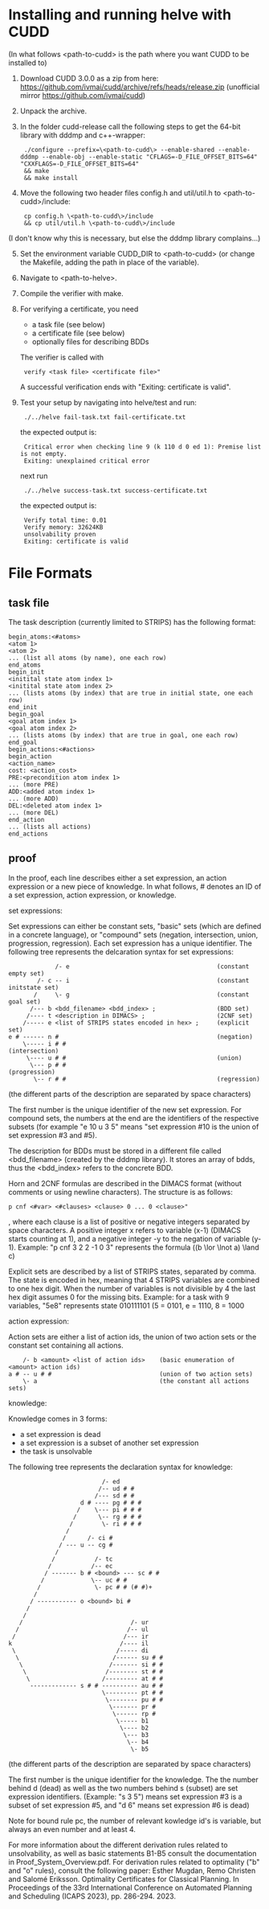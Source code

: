 
Installing and running helve with CUDD
======================================
(In what follows \<path-to-cudd\> is the path where you want CUDD to be
installed to)
1. Download CUDD 3.0.0  as a zip from here: https://github.com/ivmai/cudd/archive/refs/heads/release.zip
 (unofficial
mirror https://github.com/ivmai/cudd)
2. Unpack the archive.
3. In the folder cudd-release call the following steps to get the 64-bit
library with dddmp and c++-wrapper:

        ./configure --prefix=\<path-to-cudd\> --enable-shared --enable-dddmp --enable-obj --enable-static "CFLAGS=-D_FILE_OFFSET_BITS=64" "CXXFLAGS=-D_FILE_OFFSET_BITS=64"
        && make
        && make install

4. Move the following two header files config.h and util/util.h to \<path-to-cudd\>/include:

        cp config.h \<path-to-cudd\>/include
        && cp util/util.h \<path-to-cudd\>/include

  (I don't know why this is necessary, but else the dddmp library complains...)

5. Set the environment variable CUDD_DIR to \<path-to-cudd\> (or change the
Makefile, adding the path in place of the variable).

6. Navigate to \<path-to-helve>\.
7. Compile the verifier with make.
8. For verifying a certificate, you need
   - a task file (see below)
   - a certificate file (see below)
   - optionally files for describing BDDs

   The verifier is called with

        verify <task file> <certificate file>"
   A successful verification ends with "Exiting: certificate is valid".
9. Test your setup by navigating into helve/test and run:

        ./../helve fail-task.txt fail-certificate.txt
   the expected output is:

        Critical error when checking line 9 (k 110 d 0 ed 1): Premise list is not empty.
        Exiting: unexplained critical error

   next run

        ./../helve success-task.txt success-certificate.txt
   the expected output is:

        Verify total time: 0.01
        Verify memory: 32624KB
        unsolvability proven
        Exiting: certificate is valid

File Formats
============

task file
---------

The task description (currently limited to STRIPS) has the following format:

    begin_atoms:<#atoms>
    <atom 1>
    <atom 2>
    ... (list all atoms (by name), one each row)
    end_atoms
    begin_init
    <initital state atom index 1>
    <initital state atom index 2>
    ... (lists atoms (by index) that are true in initial state, one each row)
    end_init
    begin_goal
    <goal atom index 1>
    <goal atom index 2>
    ... (lists atoms (by index) that are true in goal, one each row)
    end_goal
    begin_actions:<#actions>
    begin_action
    <action_name>
    cost: <action_cost>
    PRE:<precondition atom index 1>
    ... (more PRE)
    ADD:<added atom index 1>
    ... (more ADD)
    DEL:<deleted atom index 1>
    ... (more DEL)
    end_action
    ... (lists all actions)
    end_actions



proof
-----

In the proof, each line describes either a set expression, an action expression
or a new piece of knowledge. In what follows, # denotes an ID of a set
expression, action expression, or knowledge.


set expressions:

Set expressions can either be constant sets, "basic" sets (which are defined
in a concrete language), or "compound" sets (negation, intersection, union,
progression, regression). Each set expression has a unique identifier.
The following tree represents the delcaration syntax for set expressions:

                 /- e                                         (constant empty set)
            /- c -- i                                         (constant initstate set)
           /     \- g                                         (constant goal set)
          /--- b <bdd_filename> <bdd_index> ;                 (BDD set)
         /---- t <description in DIMACS> ;                    (2CNF set)
        /----- e <list of STRIPS states encoded in hex> ;     (explicit set)
    e # ------ n #                                            (negation)
        \----- i # #                                          (intersection)
         \---- u # #                                          (union)
          \--- p # #                                          (progression)
           \-- r # #                                          (regression)

(the different parts of the description are separated by space characters)

The first number is the unique identifier of the new set expression.
For compound sets, the numbers at the end are the identifiers of the respective
subsets (for example "e 10 u 3 5" means "set expression #10 is the union of
set expression #3 and #5).

The description for BDDs must be stored in a different file called
\<bdd_filename\> (created by the dddmp library). It stores an array of bdds,
thus the \<bdd_index\> refers to the concrete BDD.


Horn and 2CNF formulas are described in the DIMACS format (without comments
or using newline characters). The structure is as follows:

    p cnf <#var> <#clauses> <clause> 0 ... 0 <clause>"
, where each clause is a list of positive
or negative integers separated by space characters. A positive integer
x refers to variable (x-1) (DIMACS starts counting at 1), and a negative
integer -y to the negation of variable (y-1).
Example: "p cnf 3 2 2 -1 0 3" represents the formula ((b \lor \lnot a) \land c)

Explicit sets are described by a list of STRIPS states, separated by
comma. The state is encoded in hex, meaning that 4 STRIPS variables are
combined to one hex digit. When the number of variables is not divisible by
4 the last hex digit assumes 0 for the missing bits.
Example: for a task with 9 variables, "5e8" represents state 010111101 (5 =
0101, e = 1110, 8 = 1000


action expression:

Action sets are either a list of action ids, the union of two action sets or
the constant set containing all actions.

        /- b <amount> <list of action ids>    (basic enumeration of <amount> action ids)
    a # -- u # #                              (union of two action sets)
        \- a                                  (the constant all actions sets)

knowledge:

Knowledge comes in 3 forms:
 - a set expression is dead
 - a set expression is a subset of another set expression
 - the task is unsolvable

The following tree represents the declaration syntax for knowledge:


                              /- ed
                             /-- ud # #
                            /--- sd # #
                        d # ---- pg # # #
                       /    \--- pi # # #
                      /      \-- rg # # #
                     /        \- ri # # #
                    /
                   /      /- ci #
                  / --- u -- cg #
                 /
                /           /- tc
               /           /-- ec
              / ------- b # <bound> --- sc # #
             /             \-- uc # #
            /               \- pc # # (# #)+
           /
          / ----------- o <bound> bi #
         /
        /
       /                              /- ur
      /                              /-- ul
     /                              /--- ir
    k                              /---- il
     \                            /----- di
      \                          /------ su # #
       \                        /------- si # #
        \                      /-------- st # #
         \                    /--------- at # #
          ------------- s # # ---------- au # #
                              \--------- pt # #
                               \-------- pu # #
                                \------- pr #
                                 \------ rp #
                                  \----- b1
                                   \---- b2
                                    \--- b3
                                     \-- b4
                                      \- b5

(the different parts of the description are separated by space characters)

The first number is the unique identifier for the knowledge.
The the number behind d (dead) as well as the two numbers behind s (subset)
are set expression identifiers.
(Example: "s 3 5") means set expression #3 is a subset of set expression #5,
and "d 6" means set expression #6 is dead)

Note for bound rule pc, the number of relevant kowledge id's is variable, but
always an even number and at least 4.

For more information about the different derivation rules related to
unsolvability, as well as basic statements B1-B5 consult the documentation in
Proof_System_Overview.pdf. For derivation rules related to optimality ("b" and
"o" rules), consult the following paper:
Esther Mugdan, Remo Christen and Salomé Eriksson.
Optimality Certificates for Classical Planning.
In Proceedings of the 33rd International Conference on Automated Planning and Scheduling (ICAPS 2023), pp. 286-294. 2023.
